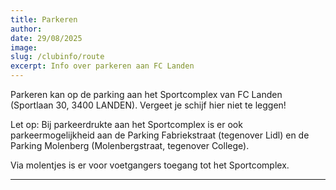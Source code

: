 ```yaml
---
title: Parkeren
author: 
date: 29/08/2025
image: 
slug: /clubinfo/route
excerpt: Info over parkeren aan FC Landen
---
```


Parkeren kan op de parking aan het Sportcomplex van FC Landen (Sportlaan 30, 3400 LANDEN). Vergeet je schijf hier niet te leggen!

Let op: Bij parkeerdrukte aan het Sportcomplex is er ook parkeermogelijkheid aan de Parking Fabriekstraat (tegenover Lidl) en de Parking Molenberg (Molenbergstraat, tegenover College).

Via molentjes is er voor voetgangers toegang tot het Sportcomplex.

---